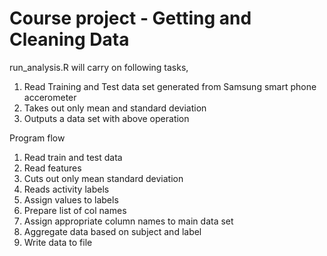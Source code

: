 Course project - Getting and Cleaning Data
==========================================

run_analysis.R will carry on following tasks,

1. Read Training and Test data set generated from Samsung smart phone accerometer
2. Takes out only mean and standard deviation
3. Outputs a data set with above operation


Program flow

1. Read train and test data
2. Read features
3. Cuts out only mean standard deviation
4. Reads activity labels
5. Assign values to labels
6. Prepare list of col names
7. Assign appropriate column names to main data set
8. Aggregate data based on subject and label
9. Write data to file



